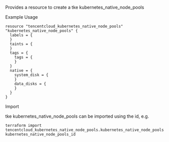 Provides a resource to create a tke kubernetes_native_node_pools

Example Usage

```hcl
resource "tencentcloud_kubernetes_native_node_pools" "kubernetes_native_node_pools" {
  labels = {
  }
  taints = {
  }
  tags = {
    tags = {
    }
  }
  native = {
    system_disk = {
    }
    data_disks = {
    }
  }
}
```

Import

tke kubernetes_native_node_pools can be imported using the id, e.g.

```
terraform import tencentcloud_kubernetes_native_node_pools.kubernetes_native_node_pools kubernetes_native_node_pools_id
```

